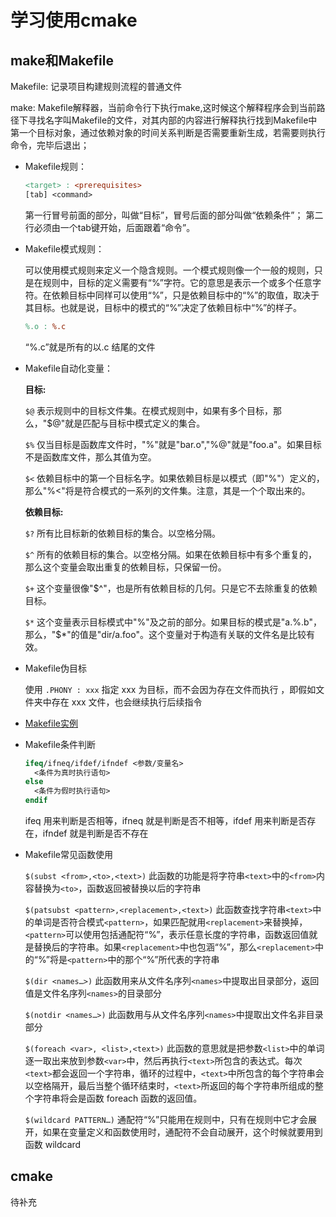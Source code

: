 # 学习使用cmake

## make和Makefile

  Makefile: 记录项目构建规则流程的普通文件

  make: Makefile解释器，当前命令行下执行make,这时候这个解释程序会到当前路径下寻找名字叫Makefile的文件，对其内部的内容进行解释执行找到Makefile中第一个目标对象，通过依赖对象的时间关系判断是否需要重新生成，若需要则执行命令，完毕后退出；

- Makefile规则：

  ``` Makefile
  <target> : <prerequisites>
  [tab] <command>
  ```

  第一行冒号前面的部分，叫做“目标”，冒号后面的部分叫做“依赖条件”；
  第二行必须由一个tab键开始，后面跟着“命令”。

- Makefile模式规则：

  可以使用模式规则来定义一个隐含规则。一个模式规则像一个一般的规则，只是在规则中，目标的定义需要有“%”字符。它的意思是表示一个或多个任意字符。在依赖目标中同样可以使用“%”，只是依赖目标中的“%”的取值，取决于其目标。也就是说，目标中的模式的“%”决定了依赖目标中“%”的样子。

  ``` Makefile
  %.o : %.c
  ```

  “%.c”就是所有的以.c 结尾的文件

- Makefile自动化变量：

  **目标:**

  `$@`
  表示规则中的目标文件集。在模式规则中，如果有多个目标，那么，"$@"就是匹配与目标中模式定义的集合。

  `$%`
  仅当目标是函数库文件时，"$%"表示规则中的目标成员名。如：如果目标是"foo.a(bar.o)"，那么，"$%"就是"bar.o","%@"就是"foo.a"。如果目标不是函数库文件，那么其值为空。

  `$<`
  依赖目标中的第一个目标名字。如果依赖目标是以模式（即"%"）定义的，那么"%<"将是符合模式的一系列的文件集。注意，其是一个个取出来的。

  **依赖目标:**

  `$?`
  所有比目标新的依赖目标的集合。以空格分隔。

  `$^`
  所有的依赖目标的集合。以空格分隔。如果在依赖目标中有多个重复的，那么这个变量会取出重复的依赖目标，只保留一份。

  `$+`
  这个变量很像"$^"，也是所有依赖目标的几何。只是它不去除重复的依赖目标。

  `$*`
  这个变量表示目标模式中"%"及之前的部分。如果目标的模式是"a.%.b"，那么，"$*"的值是"dir/a.foo"。这个变量对于构造有关联的文件名是比较有效。

- Makefile伪目标

  使用 `.PHONY : xxx` 指定 xxx 为目标，而不会因为存在文件而执行
  ，即假如文件夹中存在 xxx 文件，也会继续执行后续指令

- [Makefile实例](./makefile_demo/Makefile)

- Makefile条件判断

  ``` Makefile
  ifeq/ifneq/ifdef/ifndef <参数/变量名>
    <条件为真时执行语句>
  else
    <条件为假时执行语句>
  endif
  ```

  ifeq 用来判断是否相等，ifneq 就是判断是否不相等，ifdef 用来判断是否存在，ifndef 就是判断是否不存在

- Makefile常见函数使用

  `$(subst <from>,<to>,<text>)`
  此函数的功能是将字符串`<text>`中的`<from>`内容替换为`<to>`，函数返回被替换以后的字符串

  `$(patsubst <pattern>,<replacement>,<text>)`
  此函数查找字符串`<text>`中的单词是否符合模式`<pattern>`，如果匹配就用`<replacement>`来替换掉，`<pattern>`可以使用包括通配符“%”，表示任意长度的字符串，函数返回值就是替换后的字符串。如果`<replacement>`中也包涵“%”，那么`<replacement>`中的“%”将是`<pattern>`中的那个“%”所代表的字符串

  `$(dir <names…>)`
  此函数用来从文件名序列`<names>`中提取出目录部分，返回值是文件名序列`<names>`的目录部分

  `$(notdir <names…>)`
  此函数用与从文件名序列`<names>`中提取出文件名非目录部分

  `$(foreach <var>, <list>,<text>)`
  此函数的意思就是把参数`<list>`中的单词逐一取出来放到参数`<var>`中，然后再执行`<text>`所包含的表达式。每次`<text>`都会返回一个字符串，循环的过程中，`<text>`中所包含的每个字符串会以空格隔开，最后当整个循环结束时，`<text>`所返回的每个字符串所组成的整个字符串将会是函数 foreach 函数的返回值。

  `$(wildcard PATTERN…)`
  通配符“%”只能用在规则中，只有在规则中它才会展开，如果在变量定义和函数使用时，通配符不会自动展开，这个时候就要用到函数 wildcard

## cmake

  待补充
